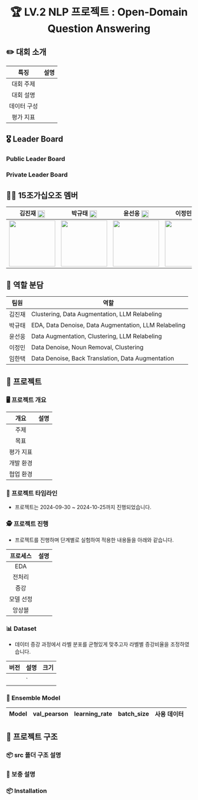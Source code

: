 <div align='center'>

  # 🏆 LV.2 NLP 프로젝트 : Open-Domain Question Answering

</div>

## ✏️ 대회 소개

| 특징     | 설명 |
|:------:| --- |
| 대회 주제 |  |
| 대회 설명 |  |
| 데이터 구성 |  |
| 평가 지표 | |


## 🎖️ Leader Board
###  Public Leader Board 


###  Private Leader Board 


## 👨‍💻 15조가십오조 멤버
<div align='center'>
  
|김진재 [<img src="https://img1.daumcdn.net/thumb/R800x0/?scode=mtistory2&fname=https%3A%2F%2Fblog.kakaocdn.net%2Fdn%2FCd4TO%2FbtrUN1rc7Qa%2F3YbSSdRdD020FpAb9R88h0%2Fimg.png" width="20" style="vertical-align:middle;">](https://github.com/jin-jae)| 박규태 [<img src="https://img1.daumcdn.net/thumb/R800x0/?scode=mtistory2&fname=https%3A%2F%2Fblog.kakaocdn.net%2Fdn%2FCd4TO%2FbtrUN1rc7Qa%2F3YbSSdRdD020FpAb9R88h0%2Fimg.png" width="20" style="vertical-align:middle;">](https://github.com/doraemon500)|윤선웅 [<img src="https://img1.daumcdn.net/thumb/R800x0/?scode=mtistory2&fname=https%3A%2F%2Fblog.kakaocdn.net%2Fdn%2FCd4TO%2FbtrUN1rc7Qa%2F3YbSSdRdD020FpAb9R88h0%2Fimg.png" width="20" style="vertical-align:middle;">](https://github.com/ssunbear)|이정민 [<img src="https://img1.daumcdn.net/thumb/R800x0/?scode=mtistory2&fname=https%3A%2F%2Fblog.kakaocdn.net%2Fdn%2FCd4TO%2FbtrUN1rc7Qa%2F3YbSSdRdD020FpAb9R88h0%2Fimg.png" width="20" style="vertical-align:middle;">](https://github.com/simigami)|임한택 [<img src="https://img1.daumcdn.net/thumb/R800x0/?scode=mtistory2&fname=https%3A%2F%2Fblog.kakaocdn.net%2Fdn%2FCd4TO%2FbtrUN1rc7Qa%2F3YbSSdRdD020FpAb9R88h0%2Fimg.png" width="20" style="vertical-align:middle;">](https://github.com/LHANTAEK)|
|:-:|:-:|:-:|:-:|:-:|
|<img src='https://avatars.githubusercontent.com/u/97018331' height=125 width=125></img>|<img src='https://avatars.githubusercontent.com/u/64678476' height=125 width=125></img>|<img src='https://avatars.githubusercontent.com/u/117508164' height=125 width=125></img>|<img src='https://avatars.githubusercontent.com/u/46891822' height=125 width=125></img>|<img src='https://avatars.githubusercontent.com/u/143519383' height=125 width=125></img>|

</div>

  
## 👼 역할 분담
<div align='center'>

|팀원   | 역할 |
|------| --- |
| 김진재 |Clustering​, Data Augmentation​, LLM Relabeling  |
| 박규태 |EDA​, Data Denoise​, Data Augmentation​, LLM Relabeling​  |
| 윤선웅 |Data Augmentation​, Clustering​, LLM Relabeling |
| 이정민 |Data Denoise​, Noun Removal​, Clustering​  |
| 임한택 |Data Denoise​, Back Translation​, Data Augmentation  |
</div>


## 🏃 프로젝트
### 🖥️ 프로젝트 개요
|개요| 설명 |
|:------:| --- |
| 주제 |  |
| 목표 |  |
| 평가 지표 |  |
| 개발 환경 |  |
| 협업 환경 | |

### 📅 프로젝트 타임라인
- 프로젝트는 2024-09-30 ~ 2024-10-25까지 진행되었습니다.

<div align='center'>



</div>

### 🕵️ 프로젝트 진행
- 프로젝트를 진행하며 단계별로 실험하여 적용한 내용들을 아래와 같습니다.


|  프로세스   | 설명 |
|:-------:| --- |
| EDA     |   |
| 전처리   |  |
| 증강     |  |
| 모델 선정 |  |
| 앙상블    |  |

### 📊 Dataset
- 데이터 증강 과정에서 라벨 분포를 균형있게 맞추고자 라벨별 증강비율을 조정하였습니다.

|버전| 설명 |크기|
|:-------------------:| --- |---|
|  |  |  |
|  | ` ||

### 🤖 Ensemble Model


| Model | val_pearson | learning_rate| batch_size | 사용 데이터 |
|-------------------------| --- |---|----- |---|


## 📁 프로젝트 구조



### 📦 src 폴더 구조 설명



### 📁 보충 설명


### 📦 Installation

